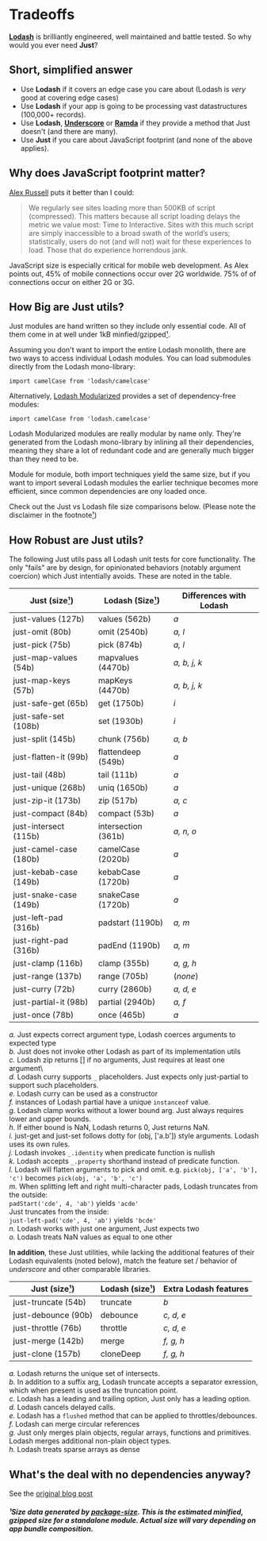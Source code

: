 # Tradeoffs

[__Lodash__](https://lodash.com/) is brilliantly engineered, well maintained and battle tested. So why would you ever need __Just__?

## Short, simplified answer
* Use __Lodash__ if it covers an edge case you care about (Lodash is _very_ good at covering edge cases)
* Use __Lodash__ if your app is going to be processing vast datastructures (100,000+ records). 
* Use __Lodash__, [__Underscore__](http://underscorejs.org/) or [__Ramda__](http://ramdajs.com/) if they provide a method that Just doesn't (and there are many).
* Use __Just__ if you care about JavaScript footprint (and none of the above applies).

## Why does JavaScript footprint matter?

[Alex Russell](https://infrequently.org/2017/10/can-you-afford-it-real-world-web-performance-budgets/) puts it better than I could:

> We regularly see sites loading more than 500KB of script (compressed). This matters because all script loading delays the metric we value most: Time to Interactive. Sites with this much script are simply inaccessible to a broad swath of the world’s users; statistically, users do not (and will not) wait for these experiences to load. Those that do experience horrendous jank.

JavaScript size is especially critical for mobile web development. As Alex points out, 45% of mobile connections occur over 2G worldwide. 75% of of connections occur on either 2G or 3G.

## How Big are Just utils?

Just modules are hand written so they include only essential code. All of them come in at well under 1kB minfied/gzipped[¹](#¹Data). 

Assuming you don't want to import the entire Lodash monolith, there are two ways to access individual Lodash modules. You can load submodules directly from the Lodash mono-library:  

`import camelCase from 'lodash/camelcase'`  

Alternatively, [Lodash Modularized](https://www.npmjs.com/browse/keyword/lodash-modularized) provides a set of dependency-free modules: 

`import camelCase from 'lodash.camelcase'`

Lodash Modularized modules are really modular by name only. They're generated from the Lodash mono-library by inlining all their dependencies, meaning they share a lot of redundant code and are generally much bigger than they need to be.

Module for module, both import techniques yield the same size, but if you want to import several Lodash modules the earlier technique becomes more efficient, since common dependencies are ony loaded once.

Check out the Just vs Lodash file size comparisons below. (Please note the disclaimer in the footnote[¹](#¹Data)) 

## How Robust are Just utils?

The following Just utils pass all Lodash unit tests for core functionality. The only "fails" are by design, for opinionated behaviors (notably argument coercion) which Just intentially avoids. These are noted in the table.

| Just  (size[¹](#¹Data))   |  Lodash  (Size[¹](#¹Data)) | Differences with Lodash |
| ---------------| -----------------|-------------------------------|
| just-values (127b) | values (562b)     | _a_  | 
| just-omit (80b) | omit (2540b)  |  _a, l_  |
| just-pick (75b) | pick (874b)  |  _a, l_  |
| just-map-values (54b) | mapvalues (4470b)      |  _a, b, j, k_  |
| just-map-keys (57b) | mapKeys  (4470b)  |  _a, b, j, k_  |
| just-safe-get (65b) | get (1750b)     |  _i_  |
| just-safe-set (108b) | set (1930b)     |  _i_ |
| just-split (145b) | chunk (756b)  | _a, b_  |
| just-flatten-it (99b) |flattendeep  (549b) | _a_   |
| just-tail (48b) | tail (111b)  |  _a_  |
| just-unique (268b) | uniq (1650b) | _a_ |
| just-zip-it (173b) | zip (517b) |  _a, c_  |
| just-compact (84b)  | compact (53b) | _a_   |
| just-intersect (115b) | intersection (361b)  | _a, n, o_ |
| just-camel-case (180b) | camelCase (2020b)      | _a_  |
| just-kebab-case (149b) | kebabCase (1720b)  | _a_   |
| just-snake-case (149b) | snakeCase (1720b)  | _a_   |
| just-left-pad (316b) | padstart (1190b)  |  _a, m_  |
| just-right-pad (316b) | padEnd  (1190b)  |  _a, m_  |
| just-clamp (116b) | clamp (355b)     |  _a, g, h_  |
| just-range (137b)  | range (705b) | (_none_)  |
| just-curry (72b) | curry (2860b)  |  _a, d, e_  |
| just-partial-it (98b) | partial (2940b) | _a, f_  |
| just-once (78b) | once (465b) |  _a_  |

_a._ Just expects correct argument type, Lodash coerces arguments to expected type\
_b._ Just does not invoke other Lodash as part of its implementation utils\
_c._ Lodash zip returns [] if no arguments, Just requires at least one argument\   
_d._ Lodash curry supports `_` placeholders. Just expects only just-partial to support such placeholders.\
_e._ Lodash curry can be used as a constructor\
_f._ instances of Lodash partial have a unique `instanceof` value.\
_g._ Lodash clamp works without a lower bound arg. Just always requires lower and upper bounds.\
_h._ If either bound is NaN, Lodash returns 0, Just returns NaN.\
_i._ just-get and just-set follows dotty for (obj, ['a.b']) style arguments. Lodash uses its own rules.\
_j._ Lodash invokes `_.identity` when predicate function is nullish\
_k._ Lodash accepts `_.property` shorthand instead of predicate function.\
_l._ Lodash will flatten arguments to pick and omit. e.g. `pick(obj, ['a', 'b'], 'c')` becomes `pick(obj, 'a', 'b', 'c')`\
_m._ When splitting left and right multi-character pads, Lodash truncates from the outside:\
`padStart('cde', 4, 'ab')` yields `'acde'`\
Just truncates from the inside:\
`just-left-pad('cde', 4, 'ab')` yields `'bcde'`\
_n._ Lodash works with just one argument, Just expects two\
_o._ Lodash treats NaN values as equal to one other 
      
__In addition__, these Just utilities, while lacking the additional features of their Lodash equivalents (noted below), match the feature set / behavior of _underscore_ and other comparable libraries.

| Just  (size[¹](#¹Data))   |  Lodash  (size[¹](#¹Data)) | Extra Lodash features |
| ---------------| -----------------|-------------------------------|
| just-truncate (54b) | truncate  | _b_|
| just-debounce (90b) | debounce      | _c, d, e_ |
| just-throttle (76b) | throttle      | _c, d, e_  |
| just-merge (142b) | merge      |  _f, g, h_ |
| just-clone (157b) | cloneDeep      | _f, g, h_   |

_a._ Lodash returns the unique set of intersects.\
_b._ In addition to a suffix arg, Lodash truncate accepts a separator exression, which when present is used as the truncation point.   
_c._ Lodash has a leading and trailing option, Just only has a leading option.\
_d._ Lodash cancels delayed calls.\
_e._ Lodash has a `flushed` method that can be applied to throttles/debounces.   
_f._ Lodash can merge circular references\
_g._ Just only merges plain objects, regular arrays, functions and primitives. Lodash merges additional non-plain object types. \
_h._ Lodash treats sparse arrays as dense

## What's the deal with no dependencies anyway?

See the [original blog post](https://medium.com/@angustweets/just-a12d54221f65)

##### ¹Size data generated by [package-size](https://github.com/egoist/package-size). This is the estimated minified, gzipped size for a standalone module. Actual size will vary depending on app bundle composition.

